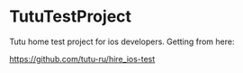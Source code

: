 # TutuTestProject

Tutu home test project for ios developers. Getting from here:

https://github.com/tutu-ru/hire_ios-test
